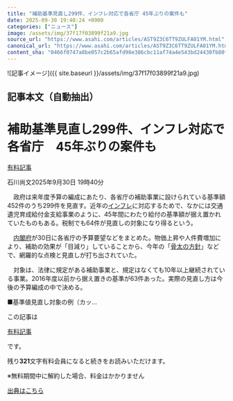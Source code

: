 ```yaml
---
title: "補助基準見直し299件、インフレ対応で各省庁 45年ぶりの案件も"
date: 2025-09-30 19:40:24 +0900
categories: ["ニュース"]
image: /assets/img/37f17f03899f21a9.jpg
source_url: "https://www.asahi.com/articles/AST9Z3C6TT9ZULFA01YM.html"
canonical_url: "https://www.asahi.com/articles/AST9Z3C6TT9ZULFA01YM.html"
content_sha: "0466f0747a8be057c2b65afd98e386cbc11af74a4e543bd24430fb80fced8420"
---
```


![記事イメージ]({{ site.baseurl }}/assets/img/37f17f03899f21a9.jpg)

## 記事本文（自動抽出）
<div><main role="main" id="main"><p></p><div class="y_Qv3"><h1>補助基準見直し299件、インフレ対応で各省庁　45年ぶりの案件も</h1><div class="mhPng"><p><span class="fNPYU Q_Shz"><a href="//www.asahi.com/news/gold.html?iref=com_gold">有料記事</a></span></p><span class="H8KYB">石川尚文</span><span class="UDj4P"><time datetime="2025-09-30T10:40:24.000Z">2025年9月30日 19時40分</time></span></div></div><p id="gsm_above_SnsUtilityArea"></p><p x-component-name="CommentHeadline" x-component-data='{"commentCount":0,"commentators":[],"mode":"pc"}'></p><div class="nfyQp"><p>　政府は来年度予算の編成にあたり、各省庁の補助事業に設けられている基準額452件のうち299件を見直す。近年の<a href="//www.asahi.com/topics/word/%E3%82%A4%E3%83%B3%E3%83%95%E3%83%AC.html" title="インフレ のトピックスを開く" class="eWgMZ">インフレ</a>に対応するためで、なかには交通遺児育成給付金支給事業のように、45年間にわたり給付の基準額が据え置かれていたものもある。税制でも64件が見直しの対象になり得るという。</p><p>　<a href="//www.asahi.com/topics/word/%E5%86%85%E9%96%A3%E5%BA%9C.html" title="内閣府 のトピックスを開く" class="eWgMZ">内閣府</a>が30日に各省庁の予算要望などをまとめた。物価上昇や人件費増加により、補助の効果が「目減り」していることから、今年の「<a href="//www.asahi.com/topics/word/%E9%AA%A8%E5%A4%AA%E3%81%AE%E6%96%B9%E9%87%9D.html" title="骨太の方針 のトピックスを開く" class="eWgMZ">骨太の方針</a>」などで、網羅的な点検と見直しが打ち出されていた。</p><p>　対象は、法律に規定がある補助事業と、規定はなくても10年以上継続されている事業。2016年度以前から据え置きの基準が63件あった。実際の見直し方は今後の予算編成の中で決める。</p><p class="Lujdo">■基準値見直し対象の例（カッ…</p></div><p></p><div class="NbZMW"><div class="PxAm1"><p>この記事は</p><img src="//www.asahicom.jp/images/icon_key_gold.png" alt><a href="//www.asahi.com/news/gold.html?iref=com_1kiji_g_0">有料記事</a><p>です。</p><span class="Zgt88">残り<b>321</b>文字</span><span class="hideFromApp">有料会員になると続きをお読みいただけます。</span></div><p class="eQShK">※無料期間中に解約した場合、料金はかかりません</p></div><p x-component-name="WriterProfile" x-component-data='{"writerProfile":{"writerProfileList":[],"isWriterFollowAvailableMember":false},"isFreeArea":true}'></p><p x-component-name="ArticleCommentList" x-component-data='{"commentCount":0,"commentList":[],"shareUrlBase":"https://www.asahi.com/articles/AST9Z3C6TT9ZULFA01YM.html","articleId":"AST9Z3C6TT9ZULFA01YM","commentIdParam":"","equalCommentIdIndex":-1,"isAuthorized":false,"isFreePlan":false,"isPaidMember":false,"isPresent":false,"isHazard":false,"freeUrlBase":"//www.asahi.com","digitalUrlBase":"//digital.asahi.com"}'></p></main></div>

[出典はこちら](https://www.asahi.com/articles/AST9Z3C6TT9ZULFA01YM.html)
